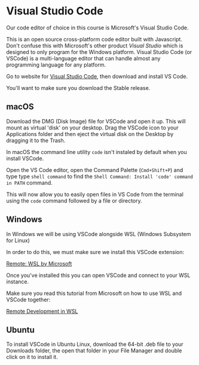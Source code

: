 # Visual Studio Code

Our code editor of choice in this course is Microsoft's Visual Studio Code.

This is an open source cross-platform code editor built with Javascript.  
Don't confuse this with Microsoft's other product _Visual Studio_ which is designed
to only program for the Windows platform. Visual Studio Code (or VSCode) is a
multi-language editor that can handle almost any programming language for any
platform.

Go to website for [Visual Studio Code][vs-code], then
download and install VS Code.

You'll want to make sure you download the Stable release.

## macOS

Download the DMG (Disk Image) file for VSCode and open it up. This will mount
as virtual 'disk' on your desktop. Drag the VSCode icon to your Applications
folder and then eject the virtual disk on the Desktop by dragging it to the Trash.

In macOS the command line utility `code` isn't instaled by default when you install
VSCode.

Open the VS Code editor, open the Command Palette (`Cmd+Shift+P`) and type
type `shell command` to find the `Shell Command: Install 'code' command in PATH`
command.

This will now allow you to easily open files in VS Code from the terminal using
the `code` command followed by a file or directory.

## Windows

In Windows we will be using VSCode alongside WSL (Windows Subsystem for Linux)

In order to do this, we must make sure we install this VSCode extension:

[Remote: WSL by Microsoft][wsl-extension]

Once you've installed this you can open VSCode and connect to your WSL instance.

Make sure you read this tutorial from Microsoft on how to use WSL and VSCode together:

[Remote Development in WSL](https://code.visualstudio.com/docs/remote/wsl-tutorial)

## Ubuntu

To install VSCode in Ubuntu Linux, download the 64-bit .deb file to your Downloads
folder, the open that folder in your File Manager and double click on it to
install it.

[wsl-extension]:https://marketplace.visualstudio.com/items?itemName=ms-vscode-remote.remote-wsl
[vs-code]:https://code.visualstudio.com/